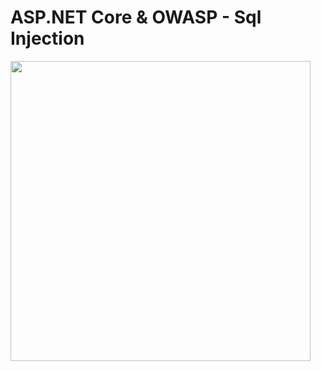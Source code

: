 # ASP.NET Core & OWASP - Sql Injection
<img src="https://www.brunobrito.net.br/content/images/2019/06/capa-redes-sociais-9.png" width="480" />